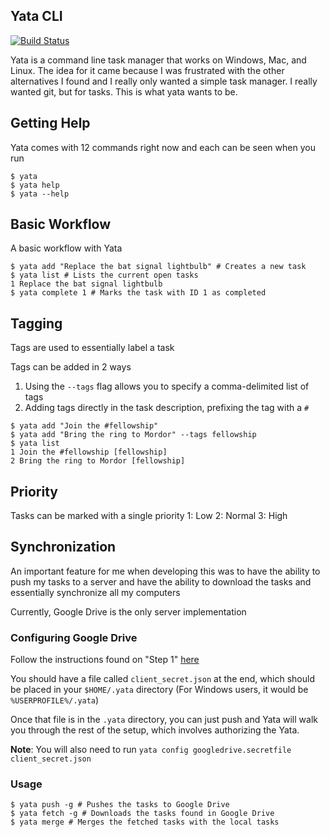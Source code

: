 ## Yata CLI

[![Build Status](https://travis-ci.org/tuxagon/yata-cli.svg?branch=master)](https://travis-ci.org/tuxagon/yata-cli)

Yata is a command line task manager that works on Windows, Mac, and Linux. The idea for it came because I was frustrated with the other 
alternatives I found and I really only wanted a simple task manager. I really wanted git, but for tasks. This is what yata wants to be.

## Getting Help

Yata comes with 12 commands right now and each can be seen when you run

```
$ yata
$ yata help
$ yata --help
```

## Basic Workflow

A basic workflow with Yata

```shell
$ yata add "Replace the bat signal lightbulb" # Creates a new task
$ yata list # Lists the current open tasks
1 Replace the bat signal lightbulb
$ yata complete 1 # Marks the task with ID 1 as completed
```

## Tagging

Tags are used to essentially label a task

Tags can be added in 2 ways
1. Using the `--tags` flag allows you to specify a comma-delimited list of tags
2. Adding tags directly in the task description, prefixing the tag with a `#`

```shell
$ yata add "Join the #fellowship"
$ yata add "Bring the ring to Mordor" --tags fellowship
$ yata list
1 Join the #fellowship [fellowship]
2 Bring the ring to Mordor [fellowship]
```

## Priority

Tasks can be marked with a single priority
1: Low
2: Normal
3: High

## Synchronization

An important feature for me when developing this was to have the ability to push my tasks to a server and 
have the ability to download the tasks and essentially synchronize all my computers

Currently, Google Drive is the only server implementation

### Configuring Google Drive

Follow the instructions found on "Step 1" [here](https://developers.google.com/drive/v3/web/quickstart/go)

You should have a file called `client_secret.json` at the end, which should be placed in your `$HOME/.yata` directory (For Windows users, it would be `%USERPROFILE%/.yata`)

Once that file is in the `.yata` directory, you can just push and Yata will walk you through the rest of the setup, which involves authorizing the Yata.

**Note**: You will also need to run `yata config googledrive.secretfile client_secret.json`

### Usage

```shell
$ yata push -g # Pushes the tasks to Google Drive
$ yata fetch -g # Downloads the tasks found in Google Drive
$ yata merge # Merges the fetched tasks with the local tasks
```
